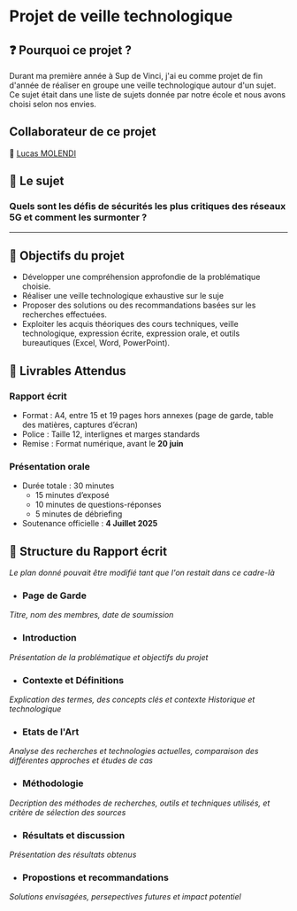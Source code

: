 # Projet de veille technologique 

## :question: Pourquoi ce projet ?  

Durant ma première année à Sup de Vinci, j'ai eu comme projet de fin d'année de réaliser en groupe une veille technologique autour d'un sujet. Ce sujet était dans une liste de sujets donnée par notre école et nous avons choisi selon nos envies.  

## Collaborateur de ce projet  

👨  [Lucas MOLENDI](https://github.com/LucasMolendi)  

## 🧠  Le sujet 

### **Quels sont les défis de sécurités les plus critiques des réseaux 5G et comment les surmonter ?**  

---

## :dart: Objectifs du projet  
- Développer une compréhension approfondie de la problématique choisie.
- Réaliser une veille technologique exhaustive sur le suje
- Proposer des solutions ou des recommandations basées sur les recherches effectuées.
- Exploiter les acquis théoriques des cours techniques, veille technologique, expression écrite, expression orale, et outils bureautiques (Excel, Word, PowerPoint).

## 📑  Livrables Attendus  

### **Rapport écrit**  

- Format : A4, entre 15 et 19 pages hors annexes (page de garde, table des matières, captures d’écran)
- Police : Taille 12, interlignes et marges standards
- Remise : Format numérique, avant le **20 juin**

### **Présentation orale**
- Durée totale : 30 minutes  
  - 15 minutes d’exposé  
  - 10 minutes de questions-réponses  
  - 5 minutes de débriefing
- Soutenance officielle : **4 Juillet 2025**

## :bookmark_tabs: Structure du Rapport écrit  
*Le plan donné pouvait être modifié tant que l'on restait dans ce cadre-là*  
- ### Page de Garde  
*Titre, nom des membres, date de soumission*  
- ### Introduction  
*Présentation de la problématique et objectifs du projet*  
- ### Contexte et Définitions
*Explication des termes, des concepts clés et contexte Historique et technologique*  
- ### Etats de l'Art
*Analyse des recherches et technologies actuelles, comparaison des différentes approches et études de cas*  
- ### Méthodologie
*Decription des méthodes de recherches, outils et techniques utilisés, et critère de sélection des sources*  
- ### Résultats et discussion
*Présentation des résultats obtenus*  
- ### Propostions et recommandations  
*Solutions envisagées, persepectives futures et impact potentiel*

